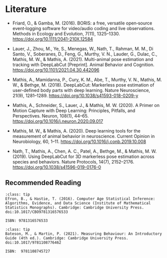 # Literature

* Friard, O., & Gamba, M. (2016). BORIS: a free, versatile open‐source event‐logging software for video/audio coding and live observations. Methods in Ecology and Evolution, 7(11), 1325–1330. https://doi.org/10.1111/2041-210X.12584

* Lauer, J., Zhou, M., Ye, S., Menegas, W., Nath, T., Rahman, M. M., Di Santo, V., Soberanes, D., Feng, G., Murthy, V. N., Lauder, G., Dulac, C., Mathis, M. W., & Mathis, A. (2021). Multi-animal pose estimation and tracking with DeepLabCut [Preprint]. Animal Behavior and Cognition. https://doi.org/10.1101/2021.04.30.442096

* Mathis, A., Mamidanna, P., Cury, K. M., Abe, T., Murthy, V. N., Mathis, M. W., & Bethge, M. (2018). DeepLabCut: Markerless pose estimation of user-defined body parts with deep learning. Nature Neuroscience, 21(9), 1281–1289. https://doi.org/10.1038/s41593-018-0209-y

* Mathis, A., Schneider, S., Lauer, J., & Mathis, M. W. (2020). A Primer on Motion Capture with Deep Learning: Principles, Pitfalls, and Perspectives. Neuron, 108(1), 44–65. https://doi.org/10.1016/j.neuron.2020.09.017

* Mathis, M. W., & Mathis, A. (2020). Deep learning tools for the measurement of animal behavior in neuroscience. Current Opinion in Neurobiology, 60, 1–11. https://doi.org/10.1016/j.conb.2019.10.008

* Nath, T., Mathis, A., Chen, A. C., Patel, A., Bethge, M., & Mathis, M. W. (2019). Using DeepLabCut for 3D markerless pose estimation across species and behaviors. Nature Protocols, 14(7), 2152–2176. https://doi.org/10.1038/s41596-019-0176-0

## Recommended Reading

```{admonition} Computer Age Statistical Inference
:class: tip
Efron, B., & Hastie, T. (2016). Computer Age Statistical Inference: Algorithms, Evidence, and Data Science (Institute of Mathematical Statistics Monographs). Cambridge: Cambridge University Press. doi:10.1017/CBO9781316576533

ISBN: 9781316576533
```

```{admonition} Measuring Behaviour (An Introductory Guide) 4th Edition
:class: tip
Bateson, M., & Martin, P. (2021). Measuring Behaviour: An Introductory Guide (4th ed.). Cambridge: Cambridge University Press. doi:10.1017/9781108776462

ISBN:  9781108745727
```
